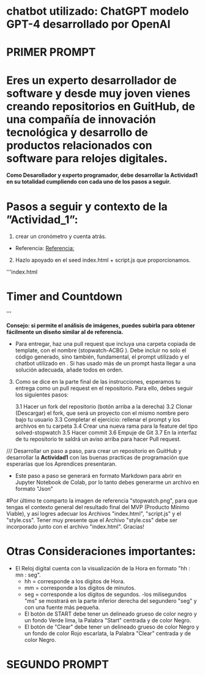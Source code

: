 # chatbot utilizado: ChatGPT modelo GPT-4 desarrollado por OpenAI

# PRIMER PROMPT
# Eres un experto desarrollador de software y desde muy joven vienes creando repositorios en GuitHub, de una compañía de innovación tecnológica y desarrollo de productos relacionados con software para relojes digitales. 

**Como Desarollador y experto programador, debe desarrollar la **Actividad1** en su totalidad cumpliendo con cada uno de los pasos a seguir.**

# Pasos a seguir y contexto de la ”Actividad_1”:

1. crear un cronómetro y cuenta atrás.

* Referencia: [Referencia:](https://www.online-stopwatch.com/) 

2. Hazlo apoyado en el seed index.html + script.js que proporcionamos.

'''index.html

<!DOCTYPE html>
<html lang="en">
<head>
<meta charset="UTF-8">
<meta name="viewport" content="width=device-width, initial-scale=1.0">
<title>Timer and Countdown</title>
<link rel="stylesheet" href="styles.css">
</head>
<body>
<h1>Timer and Countdown</h1>
<script src="script.js"></script>
</body>
</html>

'''


**Consejo: si permite el análisis de imágenes, puedes subirla para obtener fácilmente un diseño similar al de referencia.**

* Para entregar, haz una pull request que incluya una carpeta copiada de template, con el nombre (stopwatch-ACBG ). Debe incluir no solo el código generado, sino también, fundamental, el prompt utilizado y el chatbot utilizado en . Si has usado más de un prompt hasta llegar a una solución adecuada, añade todos en orden. 


3. Como se dice en la parte final de las instrucciones, esperamos tu entrega como un pull request en el repositorio.
Para ello, debes seguir los siguientes pasos:

	3.1 Hacer un fork del repositorio (botón arriba a la derecha)
	3.2 Clonar (Descargar) el fork, que será un proyecto con el mismo nombre pero bajo tu usuario
	3.3 Completar el ejercicio: rellenar el prompt y los archivos en tu carpeta
	3.4 Crear una nueva rama para la feature del tipo solved-stopwatch
	3.5 Hacer commit
	3.6 Empuje de Git
	3.7 En la interfaz de tu repositorio te saldrá un aviso arriba para hacer Pull request.



/// Desarrollar un paso a paso, para crear un repositorio en GuitHub y desarrollar la **Actividad1** con las buenas practicas de programación que esperarías que los Aprendices presentaran. 



- Este paso a  paso se generará en formato Markdown para abrir en Jupyter Notebook de Colab, por lo tanto debes generarme un archivo en formato "Json"


#Por último te comparto la imagen de referencia "stopwatch.png", para que tengas el contexto general del resultado final del MVP (Producto Mínimo Viable), y así logres adecuar los Archivos "index.html", "script.js" y el "style.css". Tener muy presente que el Archivo "style.css" debe ser incorporado junto con el archivo "index.html". Gracias!

# Otras Consideraciones importantes:
* El Reloj digital cuenta con la visualización de la Hora en formato "hh : mn : seg".
    - hh = corresponde a los dígitos de Hora.
    - mm = corresponde a los dígitos de minutos.
    - seg = corresponde a los dígitos de segundos.
    -los milisegundos "ms" se mostrará en la parte inferior derecha del segundero "seg"  y con una   fuente más pequeña.
    - El botón de START debe tener un delineado grueso de color negro y un fondo Verde lima, la Palabra "Start" centrada y de color Negro.
    - El botón de "Clear" debe tener un delineado grueso de color Negro y un fondo de color Rojo escarlata, la Palabra "Clear" centrada y de color Negro.

# SEGUNDO PROMPT

<!-- El archivo "style.css", se puede incluir en el "index.html"? -- >

# TERCER PROMPT "Razonar"

Hola el código no se parece a la imagen compartida. además no funciona, no inicia el conteo.
1- Debemos delimitar un recuadro principal en donde se observara los números del cronometro.
2- Debemos crear los dos botones ("Start" y "Clear").
3- Debemos iniciar el cronometro en 8 minutos (00:08:00)
4- Al presionar el botón "Start", debe iniciar el conteo hacia atrás (Decreciendo hasta llegar a "cero" , 00:00:00).
5- Al presionar el botón "Clear" se debe borrar cualquier cifra y volver al tiempo predefinido (00:08:00) y que tenga un sonido de "Alerta" de finalización.
6- Debemos tener la forma en que el usuario reprograme el conteo antes de pulsar el botón "Start".


Te comparto de nuevo la imagen de referencia, para que analices como esta distribuido los botones y el recuadro de visualización de los números.

Si tienes dudas, por favor preguntarme.

# CUARTO PROMPT "Razonar"

Ayúdame por favor incorporando al botón "Start" las siguientes funciones adicionales:
1- Si lo presiono cuando esta funcionando el cronometro. El conteo quede pausado hasta que vuelva a presionar de nuevo el botón "Start". y mientras tanto en la parte superior derecha de la palabra "Start", aparezca el símbolo de "pausado".
2- Si vuelvo y presiono el botón "Start" para que continué el conteo, el símbolo de "pausado" desaparezca.
3- El botón "Clear" si se presiona mientras el conteo esta pausado, seguirá funcionando igual, reiniciara el conteo e iniciara en el valor programado por defecto.

Pregúntame si no entiendes algo, o si me quieres dar alguna sugerencia?

Respuesta con pregunta del ChatBot

'''ChatGpt 
Para asegurarme de que entiendo bien lo que necesitas, tengo algunas preguntas:

¿Confirmas que el botón Start debe funcionar como un botón de "toggle"? Es decir, al presionarlo cuando el cronómetro está en ejecución, se pausa (mostrando un ícono de pausa, por ejemplo “⏸”, en la esquina superior derecha del texto "Start") y, al presionarlo de nuevo, se reanuda el conteo (y el ícono de pausa desaparece).

¿Quieres que el símbolo de pausa se muestre dentro del mismo botón, por ejemplo agregándolo al texto (como “Start ⏸” o usando un elemento extra posicionado en la esquina superior derecha del botón)?

En cuanto al botón Clear, entiendo que debe funcionar de la misma forma tanto si el cronómetro está en ejecución como si está pausado: al presionarlo se reinicia el tiempo al valor por defecto (o al reprogramado) y se cancela cualquier estado en pausa.

Si confirmas o deseas ajustar algo, por favor avísame. ¿Tienes alguna sugerencia o preferencia adicional sobre el diseño o el comportamiento del ícono de pausa?

'''

# Quinto Prompt 

1.  Confirmo. Así es.
2.  Confirmo que Quiero que el símbolo de pausa se muestre dentro del mismo botón.
3. Confirmo. Así es.


# Sexto Prompt "Razonar"

Excelente!
Ya tenemos la tarea realizada. Muchas Gracias!

Ahora si te queda fácil, podríamos adecuar unos detalles por favor:

1- Aumentar el tamaño de los números casi que al doble del tamaño actual, que sea proporcional al tamaño del recuadro delimitado.

2- Que los milisegundos estén ubicados debajo del digito de unidad del segundero.

3- Que mientras el cronometro este funcionando el fondo de pantalla tenga alguna animación de este tipo [universe](https://media3.giphy.com/media/v1.Y2lkPTc5MGI3NjExYmpxYXZhMDZ1aTY5aGFpbHh6ZW5xczRoM3dndjBtaW50dWxtdWc0OSZlcD12MV9pbnRlcm5hbF9naWZfYnlfaWQmY3Q9Zw/2jmma5yWrWUF6uaBkw/giphy.gif).

Lo crees posible?, en especial el punto "3". Que no vayamos a romper el programa?

pregúntame lo que no entiendas y si tienes sugerencias, se lo agradezco.


# Septimo Prompt "Razonar"

1- fíjate bien en la imagen de muestra para que dimensiones los tamaños y posición de los números del cronometro para que no queden desalineados.

2- El color y la fuente del string "Reprogramar (min):" debemos modificarlo de un tono más visible al momento de aplicar la animación al fondo.


## Desde VsCode / CODEGPT CHAT GPT-4o 
Actualización de los archivos Cronómetro contando hacia adelante.

# Primer Prompt :
Requiero por favor ajustar el código para que además de hacer el conteo hacia atras, tambien realice el conteo normal de un cronometro hacia adelante. Debemos agregar un Check box en donde el usuario decida si es conteo hacia adelante "forward stopwatch" o si es conteo hacia atras "backward stopwatch". Procura NO hacer mayores cambios, que sea lo escencial para que funcione con estas nuevas instrucciones por favor.

# Segundo Prompt :
Funciona super bien! Pero me ayudas con algo más por favor. Si el usuario selecciona el modo hacia adelante, el conteo debe realizarse con las mismas condiciones que la del conteo hacia atras, solo que esta vez, lo hace de forma creciente; es decir, si en la casilla de "Reprogramar (min):" esta el "2" debe hacer el conteo por "dos minutos", se detiene y suena la señal sonora "trompetas sound". y queda nuevamente disponible para que el usuario decida que más quiere hacer. Por ultimo, ayudame corrigiendo el encabezado con el titulo que diga "CRONÓMETRO Y CUENTA ATRÁS" Si tienes dudas, preguntame.